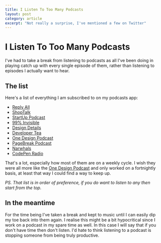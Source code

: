 ```yaml
---
title: I Listen To Too Many Podcasts
layout: post
category: article
excerpt: "Not really a surprise, I've mentioned a few on Twitter"
---
```


# I Listen To Too Many Podcasts

I've had to take a break from listening to podcasts as all I've been doing in playing catch up with every single episode of them, rather than listening to episodes I actually want to hear.

## The list

Here's a list of everything I am subscribed to on my podcasts app:

- [Reply All](http://gimletmedia.com/show/reply-all/)
- [ShopTalk](http://shoptalkshow.com/)
- [StartUp Podcast](http://gimletmedia.com/show/startup/)
- [99% Invisible](http://99percentinvisible.org/)
- [Design Details](http://www.designdetails.fm/)
- [Developer Tea](https://www.developertea.com/)
- [One Design Podcast](http://onedesign.guide/)
- [PageBreak Podcast](http://www.pagebreakpodcast.com/)
- [Narwhals](http://www.narwhals.cool/)
- [CodePen Radio](http://blog.codepen.io/radio/)

That's a lot, especially how most of them are on a weekly cycle. I wish they were all more like the [One Design Podcast](http://onedesign.guide/) and only worked on a fortnightly basis, at least that way I could find a way to keep up.

_PS. That list is in order of preference, if you do want to listen to any then start from the top._

## In the meantime

For the time being I've taken a break and kept to music until I can easily dip my toe back into them again. I realise this might be a bit hypocritical since I work on a podcast in my spare time as well. In this case I will say that if you don't have time then don't listen. I'd hate to think listening to a podcast is stopping someone from being truly productive.

